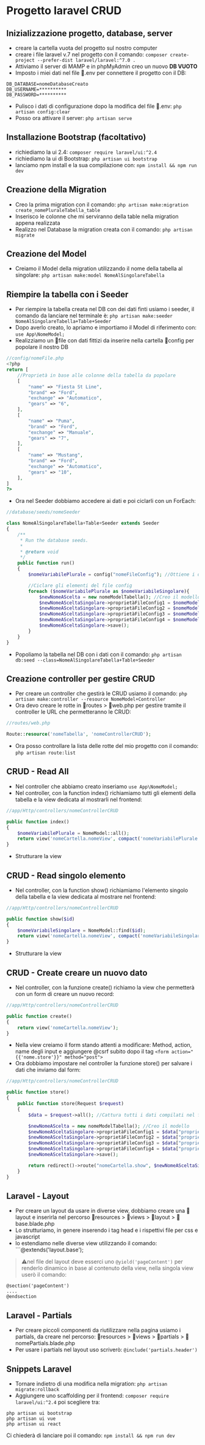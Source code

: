 # Progetto laravel CRUD

## Inizializzazione progetto, database, server

- creare la cartella vuota del progetto sul nostro computer
- creare i file laravel v.7 nel progetto con il comando: ```composer create-project --prefer-dist laravel/laravel:^7.0 .```
- Attiviamo il server di MAMP e in phpMyAdmin creo un nuovo **DB VUOTO**
- Imposto i miei dati nel file 📃.env per connettere il progetto con il DB:
```
DB_DATABASE=nomeDatabaseCreato
DB_USERNAME=********** 
DB_PASSWORD=**********
```
- Pulisco i dati di configurazione dopo la modifica del file 📃.env: ```php artisan config:clear```
- Posso ora attivare il server: ```php artisan serve```

## Installazione Bootstrap (facoltativo)
- richiediamo la ui 2.4: ```composer require laravel/ui:^2.4```
- richiediamo la ui di Bootstrap: ```php artisan ui bootstrap```
- lanciamo npm install e la sua compilazione con: ```npm install && npm run dev```

## Creazione della Migration

- Creo la prima migration con il comando: ```php artisan make:migration create_nomePluraleTabella_table```
- Inserisco le colonne che mi serviranno della table nella migration appena realizzata 
- Realizzo nel Database la migration creata con il comando: ```php artisan migrate```

## Creazione del Model

- Creiamo il Model della migration utilizzando il nome della tabella al singolare: ```php artisan make:model NomeAlSingolareTabella ```

## Riempire la tabella con i Seeder

- Per riempire la tabella creata nel DB con dei dati finti usiamo i seeder, il comando da lanciare nel terminale è: ```php artisan make:seeder NomeAlSingolareTabella+Table+Seeder```
- Dopo averlo creato, lo apriamo e importiamo il Model di riferimento con: ```use App\NomeModel;```
- Realizziamo un 📃file con dati fittizi da inserire nella cartella 📁config per popolare il nostro DB
```php
//config/nomeFile.php
<?php
return [
    //Proprietà in base alle colonne della tabella da popolare
    [
        "name" => "Fiesta St Line",
        "brand" => "Ford",
        "exchange" => "Automatico",
        "gears" => "6",
    ],
    [
        "name" => "Puma",
        "brand" => "Ford",
        "exchange" => "Manuale",
        "gears" => "7",
    ],
    [
        "name" => "Mustang",
        "brand" => "Ford",
        "exchange" => "Automatico",
        "gears" => "10",
    ],
]
?>
```

- Ora nel Seeder dobbiamo accedere ai dati e poi ciclarli con un ForEach:
```php
//database/seeds/nomeSeeder

class NomeAlSingolareTabella+Table+Seeder extends Seeder
{
    /**
     * Run the database seeds.
     *
     * @return void
     */
    public function run()
    {
        $nomeVariabilePlurale = config("nomeFileConfig"); //Ottiene i dati dal file nella cartella config

        //Ciclare gli elementi del file config
        foreach ($nomeVariabilePlurale as $nomeVariabileSingolare){
            $newNomeAScelta = new nomeModelTabella(); //Creo il modello
            $newNomeASceltaSingolare->proprietàFileConfig1 = $nomeModelTabella["proprietàFileConfig1"];
            $newNomeASceltaSingolare->proprietàFileConfig2 = $nomeModelTabella["proprietàFileConfig2"];
            $newNomeASceltaSingolare->proprietàFileConfig3 = $nomeModelTabella["proprietàFileConfig3"];
            $newNomeASceltaSingolare->proprietàFileConfig4 = $nomeModelTabella["proprietàFileConfig4"];
            $newNomeASceltaSingolare->save();
        }
    }
}
```
- Popoliamo la tabella nel DB con i dati con il comando: ```php artisan db:seed --class=NomeAlSingolareTabella+Table+Seeder```

## Creazione controller per gestire CRUD
- Per creare un controller che gestirà le CRUD usiamo il comando: ```php artisan make:controller --resource NomeModel+Controller```
- Ora devo creare le rotte in 📁routes > 📃web.php per gestire tramite il controller le URL che permetteranno le CRUD: 
```php
//routes/web.php

Route::resource('nomeTabella', 'nomeControllerCRUD');
```
- Ora posso controllare la lista delle rotte del mio progetto con il comando: ```php artisan route:list```

## CRUD - Read All
- Nel controller che abbiamo creato inseriamo ```use App\NomeModel;```
- Nel controller, con la function index() richiamiamo tutti gli elementi della tabella e la view dedicata al mostrarli nel frontend:

```php
//app/Http/controllers/nomeControllerCRUD

public function index()
{
    $nomeVariabilePlurale = NomeModel::all();
    return view('nomeCartella.nomeView', compact('nomeVariabilePlurale')); //Uso la view index.blade.php nella cartella cars
}
```
- Strutturare la view

## CRUD - Read singolo elemento

- Nel controller, con la function show() richiamiamo l'elemento singolo della tabella e la view dedicata al mostrare nel frontend:
```php
//app/Http/controllers/nomeControllerCRUD

public function show($id)
{
    $nomeVariabileSingolare = NomeModel::find($id);
    return view('nomeCartella.nomeView', compact('nomeVariabileSingolare'));
}
```
- Strutturare la view

## CRUD - Create creare un nuovo dato
- Nel controller, con la funzione create() richiamo la view che permetterà con un form di creare un nuovo record:
```php
//app/Http/controllers/nomeControllerCRUD

public function create()
{
    return view('nomeCartella.nomeView');
}
```
- Nella view creiamo il form stando attenti a modificare: Method, action, name degli input e aggiungere @csrf subito dopo il tag ```<form action="{{'nome.store'}}" method="post">```
- Ora dobbiamo impostare nel controller la funzione store() per salvare i dati che inviamo dal form:
```php
//app/Http/controllers/nomeControllerCRUD

public function store()
{
    public function store(Request $request)
    {
        $data = $request->all(); //Cattura tutti i dati compilati nel form

        $newNomeAScelta = new nomeModelTabella(); //Creo il modello
        $newNomeASceltaSingolare->proprietàFileConfig1 = $data["proprietàFileConfig1"];
        $newNomeASceltaSingolare->proprietàFileConfig2 = $data["proprietàFileConfig2"];
        $newNomeASceltaSingolare->proprietàFileConfig3 = $data["proprietàFileConfig3"];
        $newNomeASceltaSingolare->proprietàFileConfig4 = $data["proprietàFileConfig4"];
        $newNomeASceltaSingolare->save();

        return redirect()->route("nomeCartella.show", $newNomeASceltaSingolare->id); //Reindirizzo alla pagina del prodotto appena creato
    }
}
```


## Laravel - Layout
- Per creare un layout da usare in diverse view, dobbiamo creare una 📁layout e inserirla nel percorso 📁resources > 📁views > 📁layout > 📃base.blade.php
- Lo strutturiamo, in genere inserendo i tag head e i rispettivi file per css e javascript
- lo estendiamo nelle diverse view utilizzando il comando: ```@extends('layout.base');

>⚠️nel file del layout deve esserci uno `@yield('pageContent')` per renderlo dinamico in base al contenuto della view, nella singola view userò il comando:
```
@section('pageContent')
....
@endsection
```

## Laravel - Partials
- Per creare piccoli componenti da riutilizzare nella pagina usiamo i partials, da creare nel percorso: 📁resources > 📁views > 📁partials > 📃nomePartials.blade.php
- Per usare i partials nel layout uso scriverò: ```@include('partials.header')```


## Snippets Laravel

- Tornare indietro di una modifica nella migration: ```php artisan migrate:rollback```
- Aggiungere uno scaffolding per il frontend: ```composer require laravel/ui:^2.4``` poi scegliere tra:
```
php artisan ui bootstrap
php artisan ui vue
php artisan ui react
```
Ci chiederà di lanciare poi il comando: ```npm install && npm run dev```
